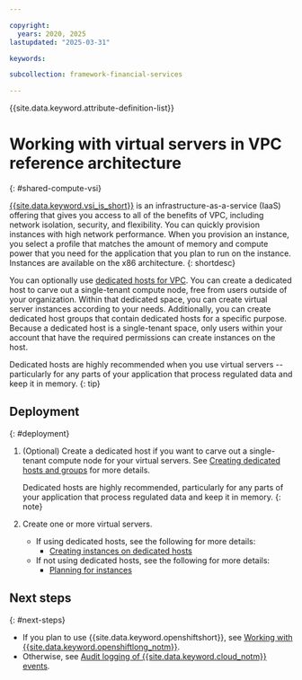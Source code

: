 ```yaml
---

copyright:
  years: 2020, 2025
lastupdated: "2025-03-31"

keywords: 

subcollection: framework-financial-services

---
```


{{site.data.keyword.attribute-definition-list}}

# Working with virtual servers in VPC reference architecture
{: #shared-compute-vsi}

[{{site.data.keyword.vsi_is_short}}](/docs/vpc?topic=vpc-about-advanced-virtual-servers) is an infrastructure-as-a-service (IaaS) offering that gives you access to all of the benefits of VPC, including network isolation, security, and flexibility. You can quickly provision instances with high network performance. When you provision an instance, you select a profile that matches the amount of memory and compute power that you need for the application that you plan to run on the instance. Instances are available on the x86 architecture.
{: shortdesc}

You can optionally use [dedicated hosts for VPC](/docs/vpc?topic=vpc-creating-dedicated-hosts-instances). You can create a dedicated host to carve out a single-tenant compute node, free from users outside of your organization. Within that dedicated space, you can create virtual server instances according to your needs. Additionally, you can create dedicated host groups that contain dedicated hosts for a specific purpose. Because a dedicated host is a single-tenant space, only users within your account that have the required permissions can create instances on the host.

Dedicated hosts are highly recommended when you use virtual servers --  particularly for any parts of your application that process regulated data and keep it in memory.
{: tip}

## Deployment
{: #deployment}

1. (Optional) Create a dedicated host if you want to carve out a single-tenant compute node for your virtual servers. See [Creating dedicated hosts and groups](/docs/vpc?topic=vpc-creating-dedicated-hosts-instances) for more details.

   Dedicated hosts are highly recommended, particularly for any parts of your application that process regulated data and keep it in memory.
   {: note}

2. Create one or more virtual servers.
   * If using dedicated hosts, see the following for more details:
      * [Creating instances on dedicated hosts](/docs/vpc?topic=vpc-creating-instance-on-dh)
   * If not using dedicated hosts, see the following for more details:
      * [Planning for instances](/docs/vpc?topic=vpc-vsi_best_practices)

  

  

  

## Next steps
{: #next-steps}

* If you plan to use {{site.data.keyword.openshiftshort}}, see [Working with {{site.data.keyword.openshiftlong_notm}}](/docs/framework-financial-services?topic=framework-financial-services-shared-containers-openshift).
* Otherwise, see [Audit logging of {{site.data.keyword.cloud_notm}} events](/docs/framework-financial-services?topic=framework-financial-services-shared-logging-audit).



<!--
## Next steps
{: #next-steps}

If you plan to use [{{site.data.keyword.openshiftlong_notm}}:
  
* Explore a more detailed view of the [VPC reference architecture with {{site.data.keyword.openshiftshort}}](/docs/framework-financial-services?topic=framework-financial-services-shared-create-vpc-vsi-openshift)

If you don't plan to use {{site.data.keyword.openshiftlong_notm}}, you can skip ahead to learn more about connectivity:

* [Connectivity to management VPC](/docs/framework-financial-services?topic=framework-financial-services-shared-connectivity-management)
* [Connectivity via bastion host](/docs/framework-financial-services?topic=framework-financial-services-shared-connectivity-bastion)
* [Connectivity to workload VPC](/docs/framework-financial-services?topic=framework-financial-services-shared-connectivity-workload)
-->

<!--
To learn how to create VPC resources, see these tutorials:

* [Using the {{site.data.keyword.cloud_notm}} console to create VPC resources](/docs/vpc?topic=vpc-creating-a-vpc-using-the-ibm-cloud-console)
* [Using the CLI to create VPC resources](/docs/vpc?topic=vpc-creating-a-vpc-using-cli)
* [Using the REST APIs to create VPC resources](/docs/vpc?topic=vpc-creating-a-vpc-using-the-rest-apis)
* [Using Terraform: Provisioning a virtual server instance in a VPC](/docs/terraform?topic=terraform-getting-started#sample_vpc_config)

For a general overview of the VPC infrastructure and related compute, networking and storage concepts, see the following topics:

* [About Virtual Private Cloud](/docs/vpc?topic=vpc-about-vpc#about-vpc)
* [About networking for VPC](/docs/vpc?topic=vpc-about-networking-for-vpc)
* [About virtual server instances for VPC](/docs/vpc?topic=vpc-about-advanced-virtual-servers)
* [About storage for VPC](/docs/vpc?topic=vpc-block-storage-about)
* [Understanding IaaS basics](/docs/cloud-infrastructure?topic=cloud-infrastructure-getting-started-tutorial)
* [{{site.data.keyword.cloud_notm}} monitoring services](/docs/cloud-infrastructure?topic=cloud-infrastructure-monitoring)

* [Networking](/docs/vpc?topic=vpc-about-networking-for-vpc)
* [Compute](/docs/vpc?topic=vpc-about-advanced-virtual-servers)
* [Storage](/docs/vpc?topic=vpc-block-storage-about)

For more information, see [Create a dedicated host](/apidocs/vpc#create-dedicated-host).

For details about the `$vpc_api_endpoint` and `$iam_token` variables, see the Authentication and Endpoint URLs sections in [Virtual Private Cloud API Introduction](/apidocs/vpc#about-vpc-api).

## Next steps
{: #dh-next-steps}

When you have a dedicated host created, you can start provisioning virtual server instances on the dedicated host. For more information, see [Creating instances on dedicated hosts](/docs/vpc?topic=vpc-creating-instance-on-dh). 

[Understanding your responsibilities when using Virtual Private Cloud](/docs/vpc?topic=vpc-responsibilities-vpc)

## Solution tutorials

* [Public frontend and private backend in a Virtual Private Cloud](/docs/solution-tutorials?topic=solution-tutorials-vpc-public-app-private-backend)
* [Deploy isolated workloads across multiple locations and zones](/docs/solution-tutorials?topic=solution-tutorials-vpc-multi-region)
* [Use a VPC/VPN gateway for secure and private on-premises access to cloud resources](/docs/solution-tutorials?topic=solution-tutorials-vpc-site2site-vpn)
* [Install software on virtual server instances in VPC](/docs/solution-tutorials?topic=solution-tutorials-vpc-app-deploy)
* [Securely access remote instances with a bastion host](/docs/solution-tutorials?topic=solution-tutorials-vpc-secure-management-bastion-server) <!-- TODO -- I need to remind myself why this bastion solution is not an option? -->
